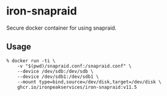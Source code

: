 # iron-snapraid

Secure docker container for using snapraid.

## Usage

```shell
% docker run -ti \
    -v "$(pwd)/snapraid.conf:/snapraid.conf" \
    --device /dev/sdb:/dev/sdb \
    --device /dev/sdb1:/dev/sdb1 \
    --mount type=bind,source=/dev/disk,target=/dev/disk \
    ghcr.io/ironpeakservices/iron-snapraid:v11.5
```
